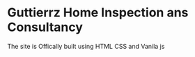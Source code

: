 # Guttierrz Home Inspection ans Consultancy
The site is Offically built using HTML CSS and Vanila js
